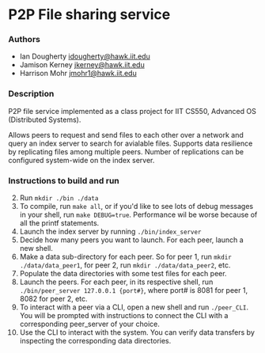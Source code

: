 # P2P File sharing service

### Authors
* Ian Dougherty idougherty@hawk.iit.edu
* Jamison Kerney jkerney@hawk.iit.edu
* Harrison Mohr jmohr1@hawk.iit.edu

### Description
P2P file service implemented as a class project for IIT CS550, Advanced OS (Distributed Systems).

Allows peers to request and send files to each other over a network and query an index server to search for avialable files.
Supports data resilience by replicating files among multiple peers. Number of replications can be configured system-wide on the index server.


### Instructions to build and run

2. Run `mkdir ./bin ./data`
3. To compile, run `make all`, or if you'd like to see lots of debug messages in your shell, run `make DEBUG=true`. Performance wil be worse because of all the printf statements.
4. Launch the index server by running `./bin/index_server`
5. Decide how many peers you want to launch. For each peer, launch a new shell.
6. Make a data sub-directory for each peer. So for peer 1, run `mkdir ./data/data_peer1`, for peer 2, run `mkdir ./data/data_peer2`, etc. 
7. Populate the data directories with some test files for each peer. 
8. Launch the peers. For each peer, in its respective shell, run `./bin/peer_server 127.0.0.1 {port#}`, where port# is 8081 for peer 1, 8082 for peer 2, etc.
9. To interact with a peer via a CLI, open a new shell and run `./peer_CLI`. You will be prompted with instructions to connect the CLI with a corresponding peer_server of your choice.
10. Use the CLI to interact with the system. You can verify data transfers by inspecting the corresponding data directories.

